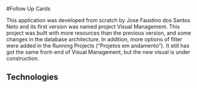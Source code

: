 #Follow Up Cards

This application was developed from scratch by Jose Faustino dos Santos Neto and its first version was named project Visual Management.
This project was built with more resources than the previous version, and some changes in the database architecture. In addition, more options of filter were added in the Running Projects (“Projetos em andamento”).
 It still has got the same front-end of Visual Management, but the new visual is under construction.

 ## Technologies 
